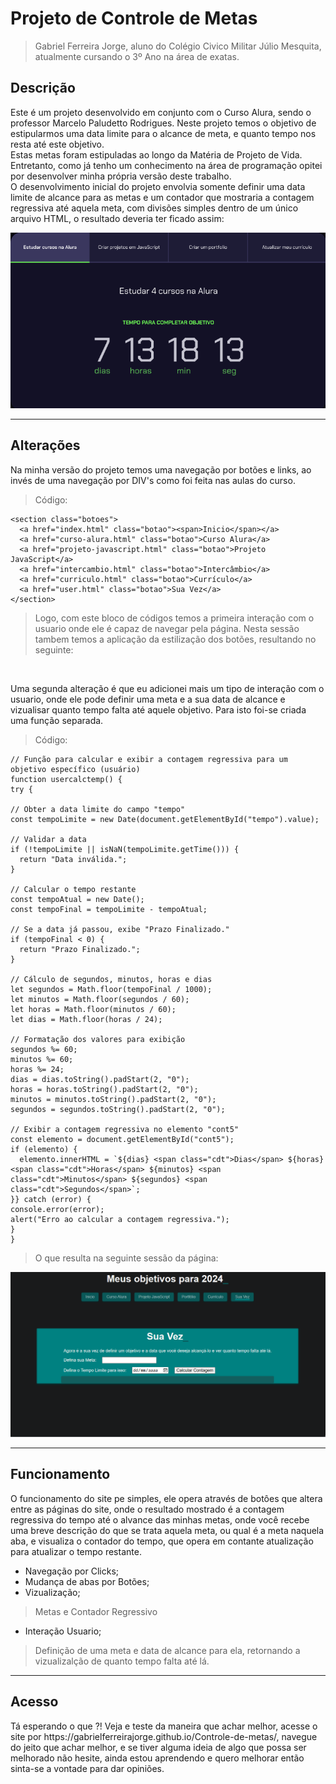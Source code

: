 # Projeto de Controle de Metas
> Gabriel Ferreira Jorge, aluno do Colégio Civico Militar Júlio Mesquita, atualmente cursando o 3º Ano na área de exatas.

## Descrição
<p>Este é um projeto desenvolvido em conjunto com o Curso Alura, sendo o professor Marcelo Paludetto Rodrigues. Neste projeto temos o objetivo de estipularmos uma data limite para o alcance de meta, e quanto tempo nos resta até este objetivo.<br>
Estas metas foram estipuladas ao longo da Matéria de Projeto de Vida. Entretanto, como já tenho um conhecimento na área de programação opitei por desenvolver minha própria versão deste trabalho. <br>
O desenvolvimento inicial do projeto envolvia somente definir uma data limite de alcance para as metas e um contador que mostraria a contagem regressiva até aquela meta, com divisões simples dentro de um único arquivo HTML, o resultado deveria ter ficado assim:</p>

<img src = "Captura de tela 2024-02-22 172230.png">

<hr>

## Alterações
<p>Na minha versão do projeto temos uma navegação por botões e links, ao invés de uma navegação por DIV's como foi feita nas aulas do curso.</p>

> Código:
>   <!--Sessão de botões, para fazer linkagem dos arquivos HTML-->
    <section class="botoes">
      <a href="index.html" class="botao"><span>Inicio</span></a>
      <a href="curso-alura.html" class="botao">Curso Alura</a>
      <a href="projeto-javascript.html" class="botao">Projeto JavaScript</a>
      <a href="intercambio.html" class="botao">Intercâmbio</a>
      <a href="curriculo.html" class="botao">Currículo</a>
      <a href="user.html" class="botao">Sua Vez</a>
    </section>
> Logo, com este bloco de códigos temos a primeira interação com o usuario onde ele é capaz de navegar pela página. 
> Nesta sessão tambem temos a aplicação da estilização dos botões, resultando no seguinte:

<img>

<p>Uma segunda alteração é que eu adicionei mais um tipo de interação com o usuario, onde ele pode definir uma meta e a sua data de alcance e vizualisar quanto tempo falta até aquele objetivo. Para isto foi-se criada uma função separada. </p>

> Código:
>
    // Função para calcular e exibir a contagem regressiva para um objetivo específico (usuário)
    function usercalctemp() {
    try {
    
    // Obter a data limite do campo "tempo"
    const tempoLimite = new Date(document.getElementById("tempo").value);
    
    // Validar a data
    if (!tempoLimite || isNaN(tempoLimite.getTime())) {
      return "Data inválida.";
    }

    // Calcular o tempo restante
    const tempoAtual = new Date();
    const tempoFinal = tempoLimite - tempoAtual;

    // Se a data já passou, exibe "Prazo Finalizado."
    if (tempoFinal < 0) {
      return "Prazo Finalizado.";
    }

    // Cálculo de segundos, minutos, horas e dias
    let segundos = Math.floor(tempoFinal / 1000);
    let minutos = Math.floor(segundos / 60);
    let horas = Math.floor(minutos / 60);
    let dias = Math.floor(horas / 24);

    // Formatação dos valores para exibição
    segundos %= 60;
    minutos %= 60;
    horas %= 24;
    dias = dias.toString().padStart(2, "0");
    horas = horas.toString().padStart(2, "0");
    minutos = minutos.toString().padStart(2, "0");
    segundos = segundos.toString().padStart(2, "0");

    // Exibir a contagem regressiva no elemento "cont5"
    const elemento = document.getElementById("cont5");
    if (elemento) {
      elemento.innerHTML = `${dias} <span class="cdt">Dias</span> ${horas} <span class="cdt">Horas</span> ${minutos} <span class="cdt">Minutos</span> ${segundos} <span class="cdt">Segundos</span>`;
    }} catch (error) {
    console.error(error);
    alert("Erro ao calcular a contagem regressiva.");
    }
    }
> O que resulta na seguinte sessão da página:
<img src=https://github.com/GabrielferreiraJorge/Controle-de-metas/blob/main/Captura%20de%20tela%202024-02-29%20152759.png>

<hr>

## Funcionamento

<p>O funcionamento do site pe simples, ele opera através de botôes que altera entre as páginas do site, onde o resultado mostrado é a contagem regressiva do tempo até o alvance das minhas metas, onde você recebe uma breve descrição do que se trata aquela meta, ou qual é a meta naquela aba, e visualiza o contador do tempo, que opera em contante atualização para atualizar o tempo restante.</p>

- Navegação por Clicks;
- Mudança de abas por Botões;
- Vizualização;
> Metas e Contador Regressivo
- Interação Usuario;
> Definição de uma meta e data de alcance para ela, retornando a vizualizalção de quanto tempo falta até lá.

<hr>

## Acesso

<p>Tá esperando o que ?! Veja e teste da maneira que achar melhor, acesse o site por https://gabrielferreirajorge.github.io/Controle-de-metas/, navegue do jeito que achar melhor, e se tiver alguma ideia de algo que possa ser melhorado não hesite, ainda estou aprendendo e quero melhorar então sinta-se a vontade para dar opiniões.</p>
